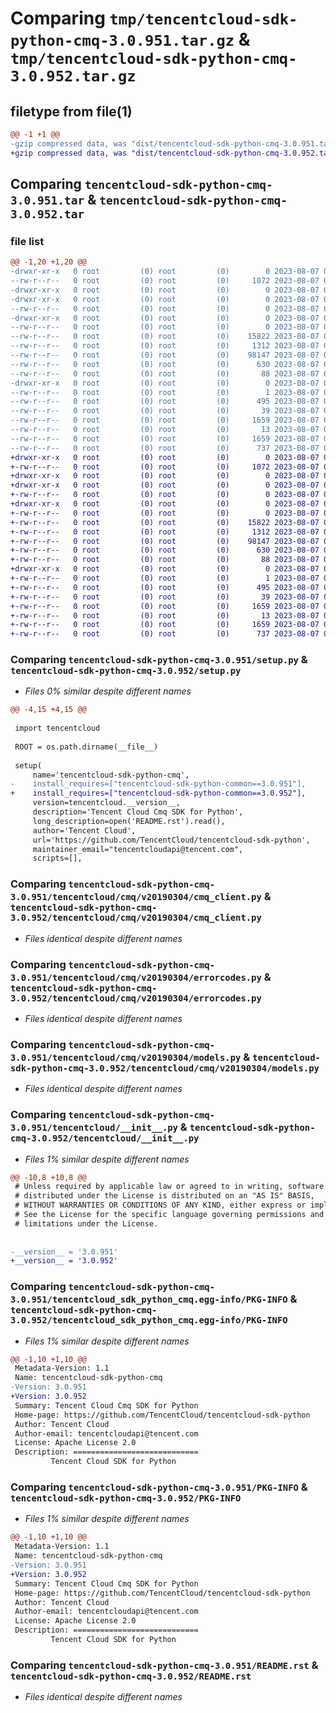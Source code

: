 # Comparing `tmp/tencentcloud-sdk-python-cmq-3.0.951.tar.gz` & `tmp/tencentcloud-sdk-python-cmq-3.0.952.tar.gz`

## filetype from file(1)

```diff
@@ -1 +1 @@
-gzip compressed data, was "dist/tencentcloud-sdk-python-cmq-3.0.951.tar", last modified: Mon Aug  7 00:23:18 2023, max compression
+gzip compressed data, was "dist/tencentcloud-sdk-python-cmq-3.0.952.tar", last modified: Mon Aug  7 08:50:15 2023, max compression
```

## Comparing `tencentcloud-sdk-python-cmq-3.0.951.tar` & `tencentcloud-sdk-python-cmq-3.0.952.tar`

### file list

```diff
@@ -1,20 +1,20 @@
-drwxr-xr-x   0 root         (0) root         (0)        0 2023-08-07 00:23:18.000000 tencentcloud-sdk-python-cmq-3.0.951/
--rw-r--r--   0 root         (0) root         (0)     1072 2023-08-07 00:23:18.000000 tencentcloud-sdk-python-cmq-3.0.951/setup.py
-drwxr-xr-x   0 root         (0) root         (0)        0 2023-08-07 00:23:18.000000 tencentcloud-sdk-python-cmq-3.0.951/tencentcloud/
-drwxr-xr-x   0 root         (0) root         (0)        0 2023-08-07 00:23:18.000000 tencentcloud-sdk-python-cmq-3.0.951/tencentcloud/cmq/
--rw-r--r--   0 root         (0) root         (0)        0 2023-08-07 00:23:18.000000 tencentcloud-sdk-python-cmq-3.0.951/tencentcloud/cmq/__init__.py
-drwxr-xr-x   0 root         (0) root         (0)        0 2023-08-07 00:23:18.000000 tencentcloud-sdk-python-cmq-3.0.951/tencentcloud/cmq/v20190304/
--rw-r--r--   0 root         (0) root         (0)        0 2023-08-07 00:23:18.000000 tencentcloud-sdk-python-cmq-3.0.951/tencentcloud/cmq/v20190304/__init__.py
--rw-r--r--   0 root         (0) root         (0)    15822 2023-08-07 00:23:18.000000 tencentcloud-sdk-python-cmq-3.0.951/tencentcloud/cmq/v20190304/cmq_client.py
--rw-r--r--   0 root         (0) root         (0)     1312 2023-08-07 00:23:18.000000 tencentcloud-sdk-python-cmq-3.0.951/tencentcloud/cmq/v20190304/errorcodes.py
--rw-r--r--   0 root         (0) root         (0)    98147 2023-08-07 00:23:18.000000 tencentcloud-sdk-python-cmq-3.0.951/tencentcloud/cmq/v20190304/models.py
--rw-r--r--   0 root         (0) root         (0)      630 2023-08-07 00:23:18.000000 tencentcloud-sdk-python-cmq-3.0.951/tencentcloud/__init__.py
--rw-r--r--   0 root         (0) root         (0)       88 2023-08-07 00:23:18.000000 tencentcloud-sdk-python-cmq-3.0.951/setup.cfg
-drwxr-xr-x   0 root         (0) root         (0)        0 2023-08-07 00:23:18.000000 tencentcloud-sdk-python-cmq-3.0.951/tencentcloud_sdk_python_cmq.egg-info/
--rw-r--r--   0 root         (0) root         (0)        1 2023-08-07 00:23:18.000000 tencentcloud-sdk-python-cmq-3.0.951/tencentcloud_sdk_python_cmq.egg-info/dependency_links.txt
--rw-r--r--   0 root         (0) root         (0)      495 2023-08-07 00:23:18.000000 tencentcloud-sdk-python-cmq-3.0.951/tencentcloud_sdk_python_cmq.egg-info/SOURCES.txt
--rw-r--r--   0 root         (0) root         (0)       39 2023-08-07 00:23:18.000000 tencentcloud-sdk-python-cmq-3.0.951/tencentcloud_sdk_python_cmq.egg-info/requires.txt
--rw-r--r--   0 root         (0) root         (0)     1659 2023-08-07 00:23:18.000000 tencentcloud-sdk-python-cmq-3.0.951/tencentcloud_sdk_python_cmq.egg-info/PKG-INFO
--rw-r--r--   0 root         (0) root         (0)       13 2023-08-07 00:23:18.000000 tencentcloud-sdk-python-cmq-3.0.951/tencentcloud_sdk_python_cmq.egg-info/top_level.txt
--rw-r--r--   0 root         (0) root         (0)     1659 2023-08-07 00:23:18.000000 tencentcloud-sdk-python-cmq-3.0.951/PKG-INFO
--rw-r--r--   0 root         (0) root         (0)      737 2023-08-07 00:23:18.000000 tencentcloud-sdk-python-cmq-3.0.951/README.rst
+drwxr-xr-x   0 root         (0) root         (0)        0 2023-08-07 08:50:15.000000 tencentcloud-sdk-python-cmq-3.0.952/
+-rw-r--r--   0 root         (0) root         (0)     1072 2023-08-07 08:50:14.000000 tencentcloud-sdk-python-cmq-3.0.952/setup.py
+drwxr-xr-x   0 root         (0) root         (0)        0 2023-08-07 08:50:15.000000 tencentcloud-sdk-python-cmq-3.0.952/tencentcloud/
+drwxr-xr-x   0 root         (0) root         (0)        0 2023-08-07 08:50:15.000000 tencentcloud-sdk-python-cmq-3.0.952/tencentcloud/cmq/
+-rw-r--r--   0 root         (0) root         (0)        0 2023-08-07 08:50:14.000000 tencentcloud-sdk-python-cmq-3.0.952/tencentcloud/cmq/__init__.py
+drwxr-xr-x   0 root         (0) root         (0)        0 2023-08-07 08:50:15.000000 tencentcloud-sdk-python-cmq-3.0.952/tencentcloud/cmq/v20190304/
+-rw-r--r--   0 root         (0) root         (0)        0 2023-08-07 08:50:14.000000 tencentcloud-sdk-python-cmq-3.0.952/tencentcloud/cmq/v20190304/__init__.py
+-rw-r--r--   0 root         (0) root         (0)    15822 2023-08-07 08:50:14.000000 tencentcloud-sdk-python-cmq-3.0.952/tencentcloud/cmq/v20190304/cmq_client.py
+-rw-r--r--   0 root         (0) root         (0)     1312 2023-08-07 08:50:14.000000 tencentcloud-sdk-python-cmq-3.0.952/tencentcloud/cmq/v20190304/errorcodes.py
+-rw-r--r--   0 root         (0) root         (0)    98147 2023-08-07 08:50:14.000000 tencentcloud-sdk-python-cmq-3.0.952/tencentcloud/cmq/v20190304/models.py
+-rw-r--r--   0 root         (0) root         (0)      630 2023-08-07 08:50:14.000000 tencentcloud-sdk-python-cmq-3.0.952/tencentcloud/__init__.py
+-rw-r--r--   0 root         (0) root         (0)       88 2023-08-07 08:50:15.000000 tencentcloud-sdk-python-cmq-3.0.952/setup.cfg
+drwxr-xr-x   0 root         (0) root         (0)        0 2023-08-07 08:50:15.000000 tencentcloud-sdk-python-cmq-3.0.952/tencentcloud_sdk_python_cmq.egg-info/
+-rw-r--r--   0 root         (0) root         (0)        1 2023-08-07 08:50:15.000000 tencentcloud-sdk-python-cmq-3.0.952/tencentcloud_sdk_python_cmq.egg-info/dependency_links.txt
+-rw-r--r--   0 root         (0) root         (0)      495 2023-08-07 08:50:15.000000 tencentcloud-sdk-python-cmq-3.0.952/tencentcloud_sdk_python_cmq.egg-info/SOURCES.txt
+-rw-r--r--   0 root         (0) root         (0)       39 2023-08-07 08:50:15.000000 tencentcloud-sdk-python-cmq-3.0.952/tencentcloud_sdk_python_cmq.egg-info/requires.txt
+-rw-r--r--   0 root         (0) root         (0)     1659 2023-08-07 08:50:15.000000 tencentcloud-sdk-python-cmq-3.0.952/tencentcloud_sdk_python_cmq.egg-info/PKG-INFO
+-rw-r--r--   0 root         (0) root         (0)       13 2023-08-07 08:50:15.000000 tencentcloud-sdk-python-cmq-3.0.952/tencentcloud_sdk_python_cmq.egg-info/top_level.txt
+-rw-r--r--   0 root         (0) root         (0)     1659 2023-08-07 08:50:15.000000 tencentcloud-sdk-python-cmq-3.0.952/PKG-INFO
+-rw-r--r--   0 root         (0) root         (0)      737 2023-08-07 08:50:14.000000 tencentcloud-sdk-python-cmq-3.0.952/README.rst
```

### Comparing `tencentcloud-sdk-python-cmq-3.0.951/setup.py` & `tencentcloud-sdk-python-cmq-3.0.952/setup.py`

 * *Files 0% similar despite different names*

```diff
@@ -4,15 +4,15 @@
 
 import tencentcloud
 
 ROOT = os.path.dirname(__file__)
 
 setup(
     name='tencentcloud-sdk-python-cmq',
-    install_requires=["tencentcloud-sdk-python-common==3.0.951"],
+    install_requires=["tencentcloud-sdk-python-common==3.0.952"],
     version=tencentcloud.__version__,
     description='Tencent Cloud Cmq SDK for Python',
     long_description=open('README.rst').read(),
     author='Tencent Cloud',
     url='https://github.com/TencentCloud/tencentcloud-sdk-python',
     maintainer_email="tencentcloudapi@tencent.com",
     scripts=[],
```

### Comparing `tencentcloud-sdk-python-cmq-3.0.951/tencentcloud/cmq/v20190304/cmq_client.py` & `tencentcloud-sdk-python-cmq-3.0.952/tencentcloud/cmq/v20190304/cmq_client.py`

 * *Files identical despite different names*

### Comparing `tencentcloud-sdk-python-cmq-3.0.951/tencentcloud/cmq/v20190304/errorcodes.py` & `tencentcloud-sdk-python-cmq-3.0.952/tencentcloud/cmq/v20190304/errorcodes.py`

 * *Files identical despite different names*

### Comparing `tencentcloud-sdk-python-cmq-3.0.951/tencentcloud/cmq/v20190304/models.py` & `tencentcloud-sdk-python-cmq-3.0.952/tencentcloud/cmq/v20190304/models.py`

 * *Files identical despite different names*

### Comparing `tencentcloud-sdk-python-cmq-3.0.951/tencentcloud/__init__.py` & `tencentcloud-sdk-python-cmq-3.0.952/tencentcloud/__init__.py`

 * *Files 1% similar despite different names*

```diff
@@ -10,8 +10,8 @@
 # Unless required by applicable law or agreed to in writing, software
 # distributed under the License is distributed on an "AS IS" BASIS,
 # WITHOUT WARRANTIES OR CONDITIONS OF ANY KIND, either express or implied.
 # See the License for the specific language governing permissions and
 # limitations under the License.
 
 
-__version__ = '3.0.951'
+__version__ = '3.0.952'
```

### Comparing `tencentcloud-sdk-python-cmq-3.0.951/tencentcloud_sdk_python_cmq.egg-info/PKG-INFO` & `tencentcloud-sdk-python-cmq-3.0.952/tencentcloud_sdk_python_cmq.egg-info/PKG-INFO`

 * *Files 1% similar despite different names*

```diff
@@ -1,10 +1,10 @@
 Metadata-Version: 1.1
 Name: tencentcloud-sdk-python-cmq
-Version: 3.0.951
+Version: 3.0.952
 Summary: Tencent Cloud Cmq SDK for Python
 Home-page: https://github.com/TencentCloud/tencentcloud-sdk-python
 Author: Tencent Cloud
 Author-email: tencentcloudapi@tencent.com
 License: Apache License 2.0
 Description: ============================
         Tencent Cloud SDK for Python
```

### Comparing `tencentcloud-sdk-python-cmq-3.0.951/PKG-INFO` & `tencentcloud-sdk-python-cmq-3.0.952/PKG-INFO`

 * *Files 1% similar despite different names*

```diff
@@ -1,10 +1,10 @@
 Metadata-Version: 1.1
 Name: tencentcloud-sdk-python-cmq
-Version: 3.0.951
+Version: 3.0.952
 Summary: Tencent Cloud Cmq SDK for Python
 Home-page: https://github.com/TencentCloud/tencentcloud-sdk-python
 Author: Tencent Cloud
 Author-email: tencentcloudapi@tencent.com
 License: Apache License 2.0
 Description: ============================
         Tencent Cloud SDK for Python
```

### Comparing `tencentcloud-sdk-python-cmq-3.0.951/README.rst` & `tencentcloud-sdk-python-cmq-3.0.952/README.rst`

 * *Files identical despite different names*

